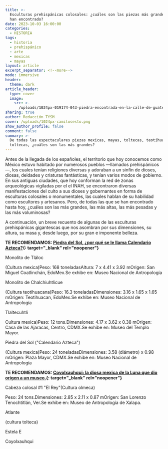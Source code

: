```yaml
---
title: >-
  Esculturas prehispánicas colosales: ¿cuáles son las piezas más grandes que se
  han encontrado?
date: 2023-10-03 16:00:00
categories:
  - HISTORIA
tags:
  - historia
  - prehispánico
  - arte
  - mexicas
  - mayas
layout: article
excerpt_separator: <!--more-->
mode: immersive
header:
  theme: dark
article_header:
  type: cover
  image:
    src: >-
      /uploads/1024px-019174-043-piedra-encontrada-en-la-calle-de-guatemala-casi-esquina-con-argentina-febrero-28-1978-32635290705.jpeg
sharing: true
author: Redacción TYSM
cover: /uploads/1024px-camilosesto.png
show_author_profile: false
comment: false
summary: >-
  De todas las espectaculares piezas mexicas, mayas, toltecas, teotihuacanas y
  toltecas, ¿cuáles son las más grandes?
---
```

Antes de la llegada de los españoles, el territorio que hoy conocemos como México estuvo habitado por numerosos pueblos —llamados prehispánicos—, los cuales tenían religiones diversas y adoraban a un sinfín de dioses, diosas, deidades y criaturas fantásticas, y tenían varios modos de gobierno. En sus antiguas ciudades, que hoy conforman la red de zonas arqueológicas vigiladas por el el INAH, se encontraron diversas manifestaciones del culto a sus dioses y gobernantes en forma de esculturas colosales o monumentales, las cuales hablan de su habilidad como escultores y artesanos. Pero, de todas las que se han encontrado hasta hoy, ¿cuáles son las más grandes, las más altas, las más pesadas y las más voluminosas?

A continuación, un breve recuento de algunas de las esculturas prehispánicas gigantescas que nos asombran por sus dimensiones, su altura, su masa y, desde luego, por su gran e imponente belleza.

**TE RECOMENDAMOS: [Piedra del Sol, ¿por qué se le llama Calendario Azteca?](https://blog.tonoysumariachi.com/historia/2022/08/26/piedra-del-sol-por-que-se-le-llama-calendario-azteca.html){: target="_blank" rel="noopener"}**

Monolito de Tláloc

(Cultura mexica)Peso: 168 toneladasAltura: 7 x 4.41 x 3.92 mOrigen: San Miguel Coatlinchán, EdoMex.Se exhibe en: Museo Nacional de Antropología

Monolito de Chalchiuhtlicue

(Cultura teotihuacana)Peso: 16.3 toneladasDimensiones: 3.16 x 1.65 x 1.65 mOrigen: Teotihuacan, EdoMex.Se exhibe en: Museo Nacional de Antropología

Tlaltecuhtli

Cultura mexica)Peso: 12 tons.Dimensiones: 4.17 x 3.62 x 0.38 mOrigen: Casa de las Ajaracas, Centro, CDMX.Se exhibe en: Museo del Templo Mayor.

Piedra del Sol ("Calendario Azteca")

(Cultura mexica)Peso: 24 toneladasDimensiones: 3.58 (diámetro) x 0.98 mOrigen: Plaza Mayor, CDMX.Se exhibe en: Museo Nacional de Antropología

**TE RECOMENDAMOS: [Coyolxauhqui: la diosa mexica de la Luna que dio origen a un museo.](https://blog.tonoysumariachi.com/historia/2022/08/17/coyolxauhqui-la-diosa-mexica-de-la-luna-que-dio-origen-a-un-museo.html){: target="_blank" rel="noopener"}**

Cabeza colosal \#1 "El Rey"(Cultura olmeca)

Peso: 24 tons.Dimensiones: 2.85 x 2.11 x 0.87 mOrigen: San Lorenzo Tenochtitlán, Ver.Se exhibe en: Museo de Antropología de Xalapa.

Atlante

(cultura tolteca)

Estela E

Coyolxauhqui